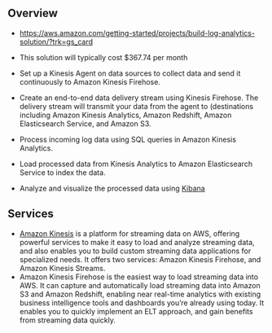 ## Overview
* https://aws.amazon.com/getting-started/projects/build-log-analytics-solution/?trk=gs_card
* This solution will typically cost $367.74 per month


* Set up a Kinesis Agent on data sources to collect data and send it continuously to Amazon Kinesis Firehose.
* Create an end-to-end data delivery stream using Kinesis Firehose. The delivery stream will transmit your data from the agent to (destinations including Amazon Kinesis Analytics, Amazon Redshift, Amazon Elasticsearch Service, and Amazon S3.
* Process incoming log data using SQL queries in Amazon Kinesis Analytics.
* Load processed data from Kinesis Analytics to Amazon Elasticsearch Service to index the data.
* Analyze and visualize the processed data using [Kibana](https://www.elastic.co/products/kibana)

## Services
* [Amazon Kinesis](https://aws.amazon.com/kinesis/) is a platform for streaming data on AWS, offering powerful services to make it easy to load and analyze streaming data, and also enables you to build custom streaming data applications for specialized needs. It offers two services: Amazon Kinesis Firehose, and Amazon Kinesis Streams.
* Amazon Kinesis Firehose is the easiest way to load streaming data into AWS. It can capture and automatically load streaming data into Amazon S3 and Amazon Redshift, enabling near real-time analytics with existing business intelligence tools and dashboards you’re already using today. It enables you to quickly implement an ELT approach, and gain benefits from streaming data quickly.